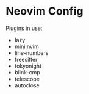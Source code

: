 # Neovim Config 
Plugins in use:
- lazy
- mini.nvim
- line-numbers
- treesitter
- tokyonight
- blink-cmp
- telescope
- autoclose
